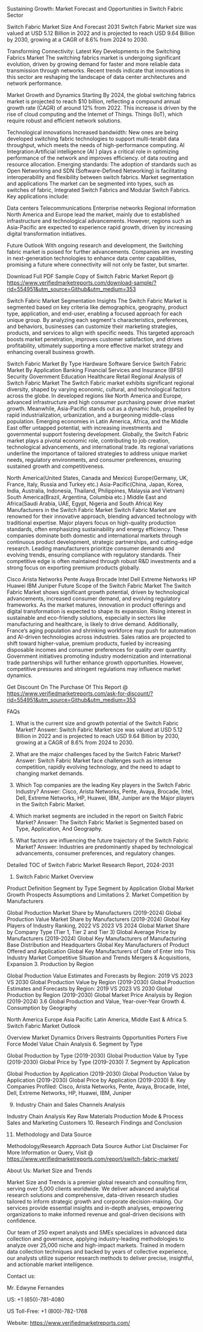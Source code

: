 Sustaining Growth: Market Forecast and Opportunities in Switch Fabric Sector


Switch Fabric Market Size And Forecast 2031
Switch Fabric Market size was valued at USD 5.12 Billion in 2022 and is projected to reach USD 9.64 Billion by 2030, growing at a CAGR of 8.6% from 2024 to 2030.

Transforming Connectivity: Latest Key Developments in the Switching Fabrics Market
The switching fabrics market is undergoing significant evolution, driven by growing demand for faster and more reliable data transmission through networks. Recent trends indicate that innovations in this sector are reshaping the landscape of data center architectures and network performance.

Market Growth and Dynamics
Starting By 2024, the global switching fabrics market is projected to reach $10 billion, reflecting a compound annual growth rate (CAGR) of around 12% from 2022. This increase is driven by the rise of cloud computing and the Internet of Things. Things (IoT), which require robust and efficient network solutions.

Technological innovations
Increased bandwidth: New ones are being developed switching fabric technologies to support multi-terabit data throughput, which meets the needs of high-performance computing.
AI Integration:Artificial intelligence (AI ) plays a critical role in optimizing performance of the network and improves efficiency. of data routing and resource allocation.
Emerging standards: The adoption of standards such as Open Networking and SDN (Software-Defined Networking) is facilitating interoperability and flexibility between switch fabrics.
Market segmentation and applications
The market can be segmented into types, such as switches of fabric, Integrated Switch Fabrics and Modular Switch Fabrics. Key applications include:

Data centers
Telecommunications
Enterprise networks
Regional information
North America and Europe lead the market, mainly due to established infrastructure and technological advancements. However, regions such as Asia-Pacific are expected to experience rapid growth, driven by increasing digital transformation initiatives.

Future Outlook
With ongoing research and development, the Switching fabric market is poised for further advancements. Companies are investing in next-generation technologies to enhance data center capabilities, promising a future where connectivity will not only be faster, but smarter.

Download Full PDF Sample Copy of Switch Fabric Market Report @ https://www.verifiedmarketreports.com/download-sample/?rid=554951&utm_source=Github&utm_medium=353

Switch Fabric Market Segmentation Insights
The Switch Fabric Market is segmented based on key criteria like demographics, geography, product type, application, and end-user, enabling a focused approach for each unique group. By analyzing each segment's characteristics, preferences, and behaviors, businesses can customize their marketing strategies, products, and services to align with specific needs. This targeted approach boosts market penetration, improves customer satisfaction, and drives profitability, ultimately supporting a more effective market strategy and enhancing overall business growth.

Switch Fabric Market By Type
Hardware
Software
Service
Switch Fabric Market By Application
Banking
Financial Services and Insurance (BFSI)
Security
Government
Education
Healthcare
Retail
Regional Analysis of Switch Fabric Market
The Switch Fabric market exhibits significant regional diversity, shaped by varying economic, cultural, and technological factors across the globe. In developed regions like North America and Europe, advanced infrastructure and high consumer purchasing power drive market growth. Meanwhile, Asia-Pacific stands out as a dynamic hub, propelled by rapid industrialization, urbanization, and a burgeoning middle-class population. Emerging economies in Latin America, Africa, and the Middle East offer untapped potential, with increasing investments and governmental support fostering development. Globally, the Switch Fabric market plays a pivotal economic role, contributing to job creation, technological advancements, and international trade. Its regional variations underline the importance of tailored strategies to address unique market needs, regulatory environments, and consumer preferences, ensuring sustained growth and competitiveness.

North America(United States, Canada and Mexico)
Europe(Germany, UK, France, Italy, Russia and Turkey etc.)
Asia-Pacific(China, Japan, Korea, India, Australia, Indonesia, Thailand, Philippines, Malaysia and Vietnam)
South America(Brazil, Argentina, Columbia etc.)
Middle East and Africa(Saudi Arabia, UAE, Egypt, Nigeria and South Africa)
Key Manufacturers in the Switch Fabric Market
Switch Fabric Market are renowned for their innovative approach, blending advanced technology with traditional expertise. Major players focus on high-quality production standards, often emphasizing sustainability and energy efficiency. These companies dominate both domestic and international markets through continuous product development, strategic partnerships, and cutting-edge research. Leading manufacturers prioritize consumer demands and evolving trends, ensuring compliance with regulatory standards. Their competitive edge is often maintained through robust R&D investments and a strong focus on exporting premium products globally.

Cisco
Arista Networks
Pente
Avaya
Brocade
Intel
Dell
Extreme Networks
HP
Huawei
IBM
Juniper
Future Scope of the Switch Fabric Market
The Switch Fabric Market shows significant growth potential, driven by technological advancements, increased consumer demand, and evolving regulatory frameworks. As the market matures, innovation in product offerings and digital transformation is expected to shape its expansion. Rising interest in sustainable and eco-friendly solutions, especially in sectors like manufacturing and healthcare, is likely to drive demand. Additionally, France’s aging population and shrinking workforce may push for automation and AI-driven technologies across industries. Sales ratios are projected to shift toward higher-value, premium products, fueled by increasing disposable incomes and consumer preferences for quality over quantity. Government initiatives promoting industry modernization and international trade partnerships will further enhance growth opportunities. However, competitive pressures and stringent regulations may influence market dynamics.

Get Discount On The Purchase Of This Report @ https://www.verifiedmarketreports.com/ask-for-discount/?rid=554951&utm_source=Github&utm_medium=353

FAQs
1. What is the current size and growth potential of the Switch Fabric Market?
Answer: Switch Fabric Market size was valued at USD 5.12 Billion in 2022 and is projected to reach USD 9.64 Billion by 2030, growing at a CAGR of 8.6% from 2024 to 2030.

2. What are the major challenges faced by the Switch Fabric Market?
Answer: Switch Fabric Market face challenges such as intense competition, rapidly evolving technology, and the need to adapt to changing market demands.

3. Which Top companies are the leading Key players in the Switch Fabric Industry?
Answer: Cisco, Arista Networks, Pente, Avaya, Brocade, Intel, Dell, Extreme Networks, HP, Huawei, IBM, Juniper are the Major players in the Switch Fabric Market.

4. Which market segments are included in the report on Switch Fabric Market?
Answer: The Switch Fabric Market is Segmented based on Type, Application, And Geography.

5. What factors are influencing the future trajectory of the Switch Fabric Market?
Answer: Industries are predominantly shaped by technological advancements, consumer preferences, and regulatory changes.

Detailed TOC of Switch Fabric Market Research Report, 2024-2031
1. Switch Fabric Market Overview

Product Definition
Segment by Type
Segment by Application
Global Market Growth Prospects
Assumptions and Limitations
2. Market Competition by Manufacturers

Global Production Market Share by Manufacturers (2019-2024)
Global Production Value Market Share by Manufacturers (2019-2024)
Global Key Players of Industry Ranking, 2022 VS 2023 VS 2024
Global Market Share by Company Type (Tier 1, Tier 2 and Tier 3)
Global Average Price by Manufacturers (2019-2024)
Global Key Manufacturers of Manufacturing Base Distribution and Headquarters
Global Key Manufacturers of Product Offered and Application
Global Key Manufacturers of Date of Enter into This Industry
Market Competitive Situation and Trends
Mergers & Acquisitions, Expansion
3. Production by Region

Global Production Value Estimates and Forecasts by Region: 2019 VS 2023 VS 2030
Global Production Value by Region (2019-2030)
Global Production Estimates and Forecasts by Region: 2019 VS 2023 VS 2030
Global Production by Region (2019-2030)
Global Market Price Analysis by Region (2019-2024) 3.6 Global Production and Value, Year-over-Year Growth
4. Consumption by Geography

North America
Europe
Asia Pacific
Latin America, Middle East & Africa
5. Switch Fabric Market Outlook

Overview
Market Dynamics
Drivers
Restraints
Opportunities
Porters Five Force Model
Value Chain Analysis 
6. Segment by Type

Global Production by Type (2019-2030)
Global Production Value by Type (2019-2030)
Global Price by Type (2019-2030)
7. Segment by Application

Global Production by Application (2019-2030)
Global Production Value by Application (2019-2030)
Global Price by Application (2019-2030)
8. Key Companies Profiled: Cisco, Arista Networks, Pente, Avaya, Brocade, Intel, Dell, Extreme Networks, HP, Huawei, IBM, Juniper

9. Industry Chain and Sales Channels Analysis

Industry Chain Analysis
Key Raw Materials
Production Mode & Process
Sales and Marketing
Customers
10. Research Findings and Conclusion

11. Methodology and Data Source

Methodology/Research Approach
Data Source
Author List
Disclaimer
For More Information or Query, Visit @ https://www.verifiedmarketreports.com/report/switch-fabric-market/

About Us: Market Size and Trends

Market Size and Trends is a premier global research and consulting firm, serving over 5,000 clients worldwide. We deliver advanced analytical research solutions and comprehensive, data-driven research studies tailored to inform strategic growth and corporate decision-making. Our services provide essential insights and in-depth analyses, empowering organizations to make informed revenue and goal-driven decisions with confidence.

Our team of 250 expert analysts and SMEs specializes in advanced data collection and governance, applying industry-leading methodologies to analyze over 25,000 niche and high-impact markets. Trained in modern data collection techniques and backed by years of collective experience, our analysts utilize superior research methods to deliver precise, insightful, and actionable market intelligence.

Contact us:

Mr. Edwyne Fernandes

US: +1 (650)-781-4080

US Toll-Free: +1 (800)-782-1768

Website: https://www.verifiedmarketreports.com/
